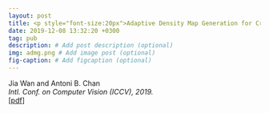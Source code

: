 ```yaml
---
layout: post
title: <p style="font-size:20px">Adaptive Density Map Generation for Crowd Counting</p>
date: 2019-12-08 13:32:20 +0300
tag: pub
description: # Add post description (optional)
img: admg.png # Add image post (optional)
fig-caption: # Add figcaption (optional)
---
```


Jia Wan and Antoni B. Chan  
<i>Intl. Conf. on Computer Vision (ICCV), 2019.</i>  
[[pdf](http://visal.cs.cityu.edu.hk/static/pubs/conf/iccv19-dmapgen.pdf)]